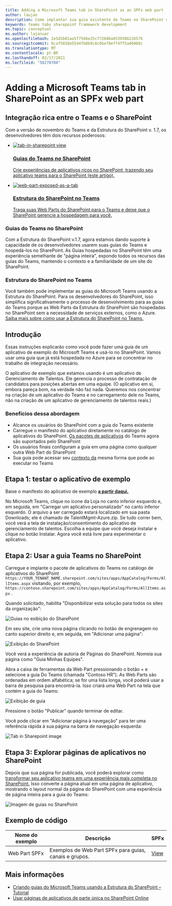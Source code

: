 ```yaml
---
title: Adding a Microsoft Teams tab in SharePoint as an SPFx web part
author: laujan
description: Como implantar sua guia existente do Teams no SharePoint como uma Web Part da Estrutura do SharePoint.
keywords: teams tabs sharepoint framework development
ms.topic: conceptual
ms.author: lajanuar
ms.openlocfilehash: 2e5d1b01aa5f7566e25c7720d6a0539386226576
ms.sourcegitcommit: 6caf503de5544fb8b9c8c6bef8eff4ff5a46068c
ms.translationtype: MT
ms.contentlocale: pt-BR
ms.lasthandoff: 02/17/2021
ms.locfileid: "50270788"
---
```

# <a name="adding-a-microsoft-teams-tab-in-sharepoint-as-an-spfx-web-part"></a>Adding a Microsoft Teams tab in SharePoint as an SPFx web part

## <a name="rich-integration-between-teams-and-sharepoint"></a>Integração rica entre o Teams e o SharePoint

Com a versão de novembro do Teams e da Estrutura do SharePoint v. 1.7, os desenvolvedores têm dois recursos poderosos:

<ul  class="panelContent cardsC">
<li>
    <a href="#introduction">
        <div class="cardSize">
            <div class="cardPadding">
                <div class="card">
                    <div class="cardImageOuter">
                        <div class="cardImage bgdAccent1">
                            <img src="~/assets/images/tabs/tabs-in-sharepoint/image084.png" alt="tab-in-sharepoint view"/>
                        </div>
                    </div>
                    <div class="cardText">
                        <h3>Guias do Teams no SharePoint</h3>
                        <p>Crie experiências de aplicativos ricos no SharePoint, trazendo seu aplicativo teams para o SharePoint (este artigo).</p>
                    </div>
                </div>
            </div>
        </div>
    </a>
</li>
<li>
    <a href="https://docs.microsoft.com/sharepoint/dev/spfx/web-parts/get-started/using-web-part-as-ms-teams-tab">
        <div class="cardSize">
            <div class="cardPadding">
                <div class="card">
                    <div class="cardImageOuter">
                        <div class="cardImage bgdAccent1">
                            <img src="~/assets/images/tabs/tabs-in-sharepoint/SharePoint-web-part-exposed-as-a-Tab-in-Microsoft-Teams.png" alt="web-part-exposed-as-a-tab" />
                        </div>
                    </div>
                    <div class="cardText">
                        <h3>Estrutura do SharePoint no Teams</h3>
                        <p>Traga suas Web Parts do SharePoint para o Teams e deixe que o SharePoint gerencie a hospedagem para você.</p>
                    </div>
                </div>
            </div>
        </div>
    </a>
</li>
</ul>

### <a name="teams-tabs-in-sharepoint"></a>Guias do Teams no SharePoint

Com a Estrutura do SharePoint v.1.7, agora estamos dando suporte à capacidade de os desenvolvedores usarem suas guias do Teams e hospedá-los no SharePoint. As Guias hospedadas no SharePoint têm uma experiência semelhante de "página inteira", expondo todos os recursos das guias do Teams, mantendo o contexto e a familiaridade de um site do SharePoint.

### <a name="sharepoint-framework-in-teams"></a>Estrutura do SharePoint no Teams

Você também pode implementar as guias do Microsoft Teams usando a Estrutura do SharePoint. Para os desenvolvedores do SharePoint, isso simplifica significativamente o processo de desenvolvimento para as guias do Teams porque as Web Parts da Estrutura do SharePoint são hospedadas no SharePoint sem a necessidade de serviços externos, como o Azure. [Saiba mais sobre como usar a Estrutura do SharePoint no Teams.](/sharepoint/dev/spfx/web-parts/get-started/using-web-part-as-ms-teams-tab)

## <a name="introduction"></a>Introdução

Essas instruções explicarão como você pode fazer uma guia de um aplicativo de exemplo do Microsoft Teams e usá-lo no SharePoint. Vamos usar uma guia que já está hospedada no Azure para se concentrar no trabalho de integração necessário.

O aplicativo de exemplo que estamos usando é um aplicativo de Gerenciamento de Talentos. Ele gerencia o processo de contratação de candidatos para posições abertas em uma equipe. (O aplicativo em si, embora pareça bom, na verdade não faz nada. Queremos nos concentrar na criação de um aplicativo do Teams e no carregamento dele no Teams, não na criação de um aplicativo de gerenciamento de talentos reais.)

### <a name="benefits-of-this-approach"></a>Benefícios dessa abordagem

- Alcance os usuários do SharePoint com a guia do Teams existente
- Carregue o manifesto do aplicativo diretamente no catálogo de aplicativos do SharePoint. [Os pacotes de aplicativos](~/concepts/build-and-test/apps-package.md) do Teams agora são suportados pelo SharePoint
- Os usuários finais configuram a guia em uma página como qualquer outra Web Part do SharePoint
- Sua guia pode acessar seu [contexto da](~/tabs/how-to/access-teams-context.md) mesma forma que pode ao executar no Teams

## <a name="step-1-testing-the-sample-app"></a>Etapa 1: testar o aplicativo de exemplo

Baixe o manifesto do aplicativo de exemplo [**a partir daqui.**](https://github.com/MicrosoftDocs/msteams-docs/raw/master/msteams-platform/assets/downloads/TalentMgmt-Azure.zip)

No Microsoft Teams, clique no ícone da Loja no canto inferior esquerdo e, em seguida, em "Carregar um aplicativo personalizado" no canto inferior esquerdo. O arquivo a ser carregado estará localizado em sua pasta Downloads; ele é chamado de TalentMgmt-Azure.zip. Se tudo correr bem, você verá a tela de instalação/consentimento do aplicativo de gerenciamento de talentos. Escolha a equipe que você deseja instalar e clique no botão Instalar. Agora você está livre para experimentar o aplicativo.

## <a name="step-2-using-the-teams-tab-in-sharepoint"></a>Etapa 2: Usar a guia Teams no SharePoint

Carregue e implante o pacote de aplicativos do Teams no catálogo de aplicativos do SharePoint `https://YOUR_TENANT_NAME.sharepoint.com/sites/apps/AppCatalog/Forms/AllItems.aspx` visitando, por exemplo, `https://contoso.sharepoint.com/sites/apps/AppCatalog/Forms/AllItems.aspx` .

Quando solicitado, habilita "Disponibilizar esta solução para todos os sites da organização":

![Guias no exibição do SharePoint](~/assets/images/tabs/tabs-in-sharepoint/image065.png)

Em seu site, crie uma nova página clicando no botão de engrenagem no canto superior direito e, em seguida, em "Adicionar uma página":

![Exibição do SharePoint](~/assets/images/tabs/tabs-in-sharepoint/image066.png)

Você verá a experiência de autoria de Páginas do SharePoint. Nomeia sua página como "Guia Minhas Equipes".

Abra a caixa de ferramentas da Web Part pressionando o botão + e selecione a guia Do Teams (chamada "Contoso HR"). As Web Parts são ordenadas em ordem alfabética; se for uma lista longa, você poderá usar a barra de pesquisa para encontrá-la. Isso criará uma Web Part na tela que contém a guia do Teams:

![Exibição de guia](~/assets/images/tabs/tabs-in-sharepoint/image071.png)

Pressione o botão "Publicar" quando terminar de editar.

Você pode clicar em "Adicionar página à navegação" para ter uma referência rápida à sua página na barra de navegação esquerda:

![Tab in Sharepoint image](~/assets/images/tabs/tabs-in-sharepoint/image073.png)

## <a name="step-3-explore-app-pages-in-sharepoint"></a>Etapa 3: Explorar páginas de aplicativos no SharePoint

Depois que sua página for publicada, você poderá explorar como [transformar seu aplicativo teams em uma experiência mais completa no SharePoint.](/sharepoint/dev/spfx/web-parts/single-part-app-pages) Isso converte a página atual em uma página de aplicativo, mostrando o layout normal da página do SharePoint com uma experiência de página inteira para a guia do Teams:

![Imagem de guias no SharePoint](~/assets/images/tabs/tabs-in-sharepoint/image085.png)

## <a name="code-sample"></a>Exemplo de código
| **Nome do exemplo** | **Descrição** | **SPFx** |
|-----------------|-----------------|----------|
| Web Part SPFx | Exemplos de Web Part SPFx para guias, canais e grupos. | [View](https://github.com/OfficeDev/Microsoft-Teams-Samples/tree/main/samples/tab-channel-group/spfx)

## <a name="more-information"></a>Mais informações

- [Criando guias do Microsoft Teams usando a Estrutura do SharePoint – Tutorial](/sharepoint/dev/spfx/web-parts/get-started/using-web-part-as-ms-teams-tab)
- [Usar páginas de aplicativos de parte única no SharePoint Online](/sharepoint/dev/spfx/web-parts/single-part-app-pages)

